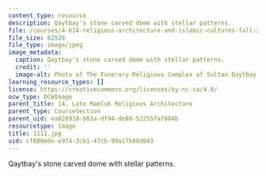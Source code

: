```yaml
---
content_type: resource
description: Qaytbay's stone carved dome with stellar patterns.
file: /courses/4-614-religious-architecture-and-islamic-cultures-fall-2002/cf600e0ee9743cb147cb99a17b88d043_1111.jpg
file_size: 62528
file_type: image/jpeg
image_metadata:
  caption: Qaytbay's stone carved dome with stellar patterns.
  credit: ''
  image-alt: Photo of The Funerary-Religious Complex of Sultan Qaytbay
learning_resource_types: []
license: https://creativecommons.org/licenses/by-nc-sa/4.0/
ocw_type: OCWImage
parent_title: 14. Late Mamluk Religious Architecture
parent_type: CourseSection
parent_uid: ea828910-b03a-df94-de80-52255faf084b
resourcetype: Image
title: 1111.jpg
uid: cf600e0e-e974-3cb1-47cb-99a17b88d043
---
```

Qaytbay's stone carved dome with stellar patterns.